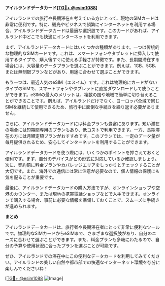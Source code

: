 **アイルランドデータカード[[TG💪+ @esim1088](https://t.me/s/esim1088)]**

アイルランドでの旅行や長期滞在を考えている方にとって、現地のSIMカードは非常に便利です。特に、観光やビジネスで頻繁にインターネットを利用する場合、アイルランドデータカードは最適な選択肢です。このカードがあれば、アイルランド中どこでも快適にインターネットを利用できます。

まず、アイルランドデータカードにはいくつかの種類があります。一つは传统的な物理的なSIMカードです。これは、スマートフォンやタブレットに挿入して使用するタイプで、購入後すぐに使える手軽さが特徴です。また、長期間滞在する場合には、大容量のデータプランを選ぶことができます。例えば、1GB、5GB、または無制限プランなどがあり、用途に合わせて選ぶことができます。

もう一つは、最近人気のeSIM（エスイム）です。これは物理的にカードがないタイプのSIMで、スマートフォンやタブレットに直接ダウンロードして使うことができます。eSIMの最大のメリットは、複数の国や地域で簡単に切り替えることができることです。例えば、アイルランドだけでなく、ヨーロッパ全域で同じSIMを継続して使用できるため、旅行中に面倒な手続きを繰り返す必要がありません。

さらに、アイルランドデータカードには料金プランも豊富にあります。短い滞在の場合には短期間専用のプランもあり、低コストで利用できます。一方、長期滞在の方には月額定額プランがおすすめです。このプランでは、一定のデータ量が毎月提供されるため、安心してインターネットを利用することができます。

アイルランドデータカードを使う際には、いくつかのポイントを押さえておくと便利です。まず、自分のデバイスがどの形式に対応しているか確認しましょう。次に、契約前に料金プランやカバレッジエリアをしっかりとチェックすることが大切です。また、海外での通信には常に注意が必要なので、個人情報の保護にも気を配ることが重要です。

最後に、アイルランドデータカードの購入方法ですが、オンラインショップや空港のカウンター、または現地の携帯電話ショップなどで入手できます。オンラインで購入する場合、事前に必要な情報を準備しておくことで、スムーズに手続きが進められます。

**まとめ**

アイルランドデータカードは、旅行者や長期滞在者にとって非常に便利なツールです。物理的なSIMカードからeSIMまで、さまざまな選択肢があり、自分のニーズに合わせて選ぶことができます。また、料金プランも多岐にわたるので、自分の予算や使用状況に合ったプランを選ぶことが可能です。

ぜひ、アイルランドでの滞在中にこの便利なデータカードを利用してみてください。アイルランドの美しい自然や都市部での快適なインターネット環境を存分に楽しんでくださいね！

[[TG💪+ @esim1088](https://t.me/s/esim1088) ![Image](https://i.postimg.cc/Y0z9fWf4/image.png)]